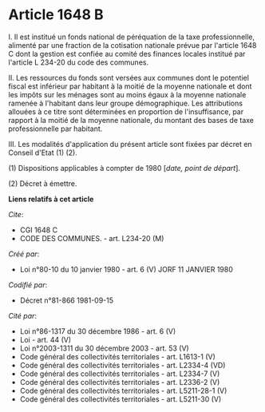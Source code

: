 # Article 1648 B

I. Il est institué un fonds national de péréquation de la taxe professionnelle, alimenté par une fraction de la cotisation
nationale prévue par l'article 1648 C dont la gestion est confiée au comité des finances locales institué par l'article L
234-20 du code des communes.

II. Les ressources du fonds sont versées aux communes dont le potentiel fiscal est inférieur par habitant à la moitié de la
moyenne nationale et dont les impôts sur les ménages sont au moins égaux à la moyenne nationale ramenée à l'habitant dans
leur groupe démographique. Les attributions allouées à ce titre sont déterminées en proportion de l'insuffisance, par rapport
à la moitié de la moyenne nationale, du montant des bases de taxe professionnelle par habitant.

III. Les modalités d'application du présent article sont fixées par décret en Conseil d'Etat (1) (2).

(1) Dispositions applicables à compter de 1980 [*date, point de départ*].

(2) Décret à émettre.

**Liens relatifs à cet article**

_Cite_:

  - CGI 1648 C
  - CODE DES COMMUNES. - art. L234-20 (M)

_Créé par_:

  - Loi n°80-10 du 10 janvier 1980 - art. 6 (V) JORF 11 JANVIER 1980

_Codifié par_:

  - Décret n°81-866 1981-09-15

_Cité par_:

  - Loi n°86-1317 du 30 décembre 1986 - art. 6 (V)
  - Loi - art. 44 (V)
  - Loi n°2003-1311 du 30 décembre 2003 - art. 53 (V)
  - Code général des collectivités territoriales - art. L1613-1 (V)
  - Code général des collectivités territoriales - art. L2334-4 (VD)
  - Code général des collectivités territoriales - art. L2334-7 (V)
  - Code général des collectivités territoriales - art. L2336-2 (V)
  - Code général des collectivités territoriales - art. L5211-28-1 (V)
  - Code général des collectivités territoriales - art. L5211-30 (V)
